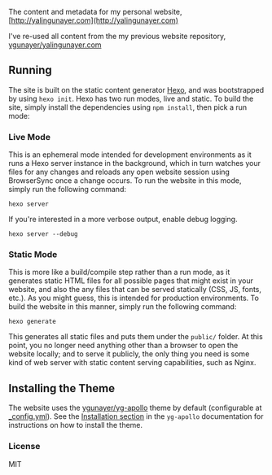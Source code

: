 The content and metadata for my personal website, [http://yalingunayer.com](http://yalingunayer.com)

I've re-used all content from the my previous website repository, [ygunayer/yalingunayer.com](https://github.com/ygunayer/yalingunayer.com)

## Running
The site is built on the static content generator [Hexo](https://github.com/hexojs/hexo), and was bootstrapped by using `hexo init`. Hexo has two run modes, live and static. To build the site, simply install the dependencies using `npm install`, then pick a run mode:

### Live Mode
This is an ephemeral mode intended for development environments as it runs a Hexo server instance in the background, which in turn watches your files for any changes and reloads any open website session using BrowserSync once a change occurs. To run the website in this mode, simply run the following command:

```
hexo server
```

If you're interested in a more verbose output, enable debug logging.

```
hexo server --debug
```

### Static Mode
This is more like a build/compile step rather than a run mode, as it generates static HTML files for all possible pages that might exist in your website, and also the any files that can be served statically (CSS, JS, fonts, etc.). As you might guess, this is intended for production environments. To build the website in this manner, simply run the following command:

```
hexo generate
```

This generates all static files and puts them under the `public/` folder. At this point, you no longer need anything other than a browser to open the website locally; and to serve it publicly, the only thing you need is some kind of web server with static content serving capabilities, such as Nginx.

## Installing the Theme
The website uses the [ygunayer/yg-apollo](https://github.com/ygunayer/yg-apollo) theme by default (configurable at [_config.yml](_config.yml)). See the [Installation section](https://github.com/ygunayer/yg-apollo#Installation) in the `yg-apollo` documentation for instructions on how to install the theme.

### License
MIT
